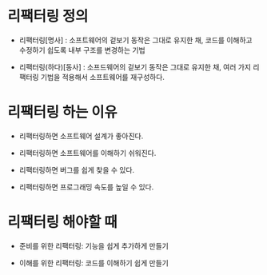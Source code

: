 # 리팩터링 정의

- 리팩터링[명사] : 소프트웨어의 겉보기 동작은 그대로 유지한 채, 코드를 이해하고 수정하기 쉽도록 내부 구조를 변경하는 기법

- 리팩터링(하다)[동사] : 소프드웨어의 겉보기 동작은 그대로 유지한 채, 여러 가지 리팩터링 기법을 적용해서 소프트웨어를 재구성하다.

# 리팩터링 하는 이유

- 리팩터링하면 소프트웨어 설계가 좋아진다.

- 리팩터링하면 소프트웨어를 이해하기 쉬워진다.

- 리팩터링하면 버그를 쉽게 찾을 수 있다.

- 리팩터링하면 프로그래밍 속도를 높일 수 있다.

# 리팩터링 해야할 때

- 준비를 위한 리팩터링: 기능을 쉽게 추가하게 만들기

- 이해를 위한 리팩터링: 코드를 이해하기 쉽게 만들기

